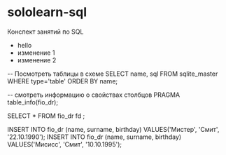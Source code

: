 # sololearn-sql
Конспект занятий по SQL
- hello
- изменение 1
- изменение 2

-- Посмотреть таблицы в схеме
SELECT name, sql FROM sqlite_master
WHERE type='table'
ORDER BY name;

-- смотреть информацию о свойствах столбцов
PRAGMA table_info(fio_dr);

SELECT * FROM fio_dr fd ;

INSERT INTO fio_dr (name, surname, birthday) VALUES('Мистер', 'Смит', '22.10.1990');
INSERT INTO fio_dr (name, surname, birthday) VALUES('Мисисс', 'Смит', '10.10.1995');